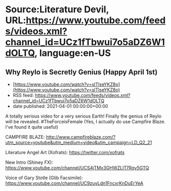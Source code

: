 # Source:Literature Devil, URL:https://www.youtube.com/feeds/videos.xml?channel_id=UCz1fTbwui7o5aDZ6W1dOLTQ, language:en-US

## Why Reylo is Secretly Genius (Happy April 1st)
 - [https://www.youtube.com/watch?v=sITlseYKZ8o](https://www.youtube.com/watch?v=sITlseYKZ8o)
 - RSS feed: https://www.youtube.com/feeds/videos.xml?channel_id=UCz1fTbwui7o5aDZ6W1dOLTQ
 - date published: 2021-04-01 00:00:00+00:00

A totally serious video for a very serious Earth! Finally the genius of Reylo will be revealed. #TheForceisFemale (Yes, I actually do use Campfire Blaze. I've found it quite useful)

CAMPFIRE BLAZE: http://www.campfireblaze.com/?utm_source=youtube&utm_medium=video&utm_campaign=LD_Q2_21

Literature Angel Art (Xofrats): https://twitter.com/xofrats 

New Intro (Shiney FX): https://www.youtube.com/channel/UCS4jTMx3GHWZLlT7Rqy5GTQ

Voice of Gary Stotle (Glib Facsimile): https://www.youtube.com/channel/UC9zuyLdn1FncxrKnDuErYeA

